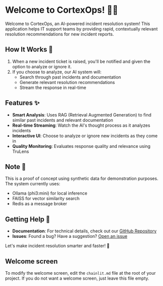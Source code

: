 # Welcome to CortexOps! 🚀🤖

Welcome to CortexOps, an AI-powered incident resolution system! This application helps IT support teams by providing rapid, contextually relevant resolution recommendations for new incident reports.

## How It Works 🔧

1. When a new incident ticket is raised, you'll be notified and given the option to analyze or ignore it.
2. If you choose to analyze, our AI system will:
   - Search through past incidents and documentation
   - Generate relevant resolution recommendations
   - Stream the response in real-time

## Features ✨

- **Smart Analysis**: Uses RAG (Retrieval Augmented Generation) to find similar past incidents and relevant documentation
- **Real-time Streaming**: Watch the AI's thought process as it analyzes incidents
- **Interactive UI**: Choose to analyze or ignore new incidents as they come in
- **Quality Monitoring**: Evaluates response quality and relevance using TruLens

## Note 📝

This is a proof of concept using synthetic data for demonstration purposes. The system currently uses:
- Ollama (phi3:mini) for local inference
- FAISS for vector similarity search
- Redis as a message broker

## Getting Help 🔗

- **Documentation**: For technical details, check out our [GitHub Repository](https://github.com/arjaynacion/agentic-rag-support)
- **Issues**: Found a bug? Have a suggestion? [Open an issue](https://github.com/arjaynacion/agentic-rag-support/issues)

Let's make incident resolution smarter and faster! 💪

## Welcome screen

To modify the welcome screen, edit the `chainlit.md` file at the root of your project. If you do not want a welcome screen, just leave this file empty.
